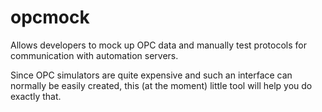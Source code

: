 # opcmock
Allows developers to mock up OPC data and manually test protocols for communication with automation servers.

Since OPC simulators are quite expensive and such an interface can normally be easily created, this (at the moment)
little tool will help you do exactly that.
